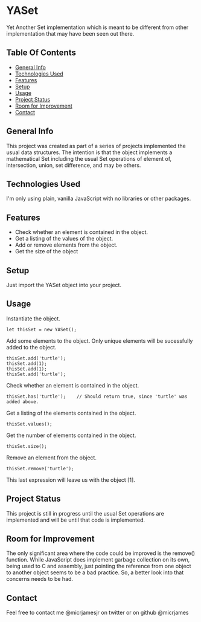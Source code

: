 # YASet
Yet Another Set implementation which is meant to be different from other implementation that may have been seen out there.

## Table Of Contents
* [General Info](#general-info)
* [Technologies Used](#technologies-used)
* [Features](#features)
* [Setup](#setup)
* [Usage](#usage)
* [Project Status](#project-status)
* [Room for Improvement](#room-for-improvement)
* [Contact](#contact)

## General Info
This project was created as part of a series of projects implemented the usual data structures. The intention is that the object implements a mathematical Set including the usual Set operations of element of, intersection, union, set difference, and may be others.

## Technologies Used
I'm only using plain, vanilla JavaScript with no libraries or other packages.

## Features
* Check whether an element is contained in the object.
* Get a listing of the values of the object.
* Add or remove elements from the object.
* Get the size of the object

## Setup
Just import the YASet object into your project.

## Usage
Instantiate the object.
```
let thisSet = new YASet();
```
Add some elements to the object. Only unique elements will be sucessfully added to the object.
```
thisSet.add('turtle');
thisSet.add(1);
thisSet.add(1);
thisSet.add('turtle');
```
Check whether an element is contained in the object.
```
thisSet.has('turtle');    // Should return true, since 'turtle' was added above.
```
Get a listing of the elements contained in the object.
```
thisSet.values();
```
Get the number of elements contained in the object.
```
thisSet.size();
```
Remove an element from the object.
```
thisSet.remove('turtle');
```
This last expression will leave us with the object [1].

## Project Status
This project is still in progress until the usual Set operations are implemented and will be until that code is implemented. 

## Room for Improvement
The only significant area where the code could be improved is the remove() function. While JavaScript does implement garbage collection on its own, being used to C and assembly, just pointing the reference from one object to another object seems to be a bad practice. So, a better look into that concerns needs to be had.

## Contact
Feel free to contact me @micrjamesjr on twitter or on github @micrjames
